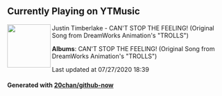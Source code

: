 ## Currently Playing on YTMusic

[<img align="left" width="100" src="https://lh3.googleusercontent.com/HfJNSWOG-vhnfCTzB17othxHyeVN5Bo5pwnIsWyb-863XiKiOA-UXY0urwSNjc6IYgWBoynU7udgrw2E">](https://music.youtube.com/channel/UC6VwktUsQQDCkHG1h6YftAQ)

Justin Timberlake - CAN'T STOP THE FEELING! (Original Song from DreamWorks Animation's "TROLLS")

**Albums**: CAN'T STOP THE FEELING! (Original Song from DreamWorks Animation's "TROLLS")

Last updated at 07/27/2020 18:39

#### Generated with [20chan/github-now](https://github.com/20chan/github-now)


<!--
**20chan/20chan** is a ✨ _special_ ✨ repository because its `README.md` (this file) appears on your GitHub profile.

Here are some ideas to get you started:

- 🔭 I’m currently working on ...
- 🌱 I’m currently learning ...
- 👯 I’m looking to collaborate on ...
- 🤔 I’m looking for help with ...
- 💬 Ask me about ...
- 📫 How to reach me: ...
- 😄 Pronouns: ...
- ⚡ Fun fact: ...
-->
